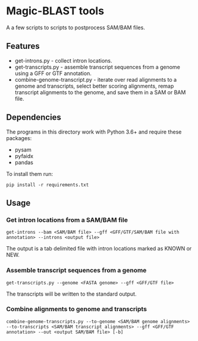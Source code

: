 Magic-BLAST tools
===

A a few scripts to scripts to postprocess SAM/BAM files.


Features
--------
* get-introns.py - collect intron locations.
* get-transcripts.py - assemble transcript sequences from a genome using a GFF or GTF annotation.
* combine-genome-transcript.py - iterate over read alignments to a genome and transcripts, select better scoring alignments, remap transcript alignments to the genome, and save them in a SAM or BAM file.


## Dependencies
The programs in this directory work with Python 3.6+ and require these packages:
* pysam
* pyfaidx
* pandas

To install them run:
```
pip install -r requirements.txt
```


Usage
-----

### Get intron locations from a SAM/BAM file
```
get-introns --bam <SAM/BAM file> --gff <GFF/GTF/SAM/BAM file with annotation> --introns <output file>
```

The output is a tab delimited file with intron locations marked as KNOWN or NEW.


### Assemble transcript sequences from a genome
```
get-transcripts.py --genome <FASTA genome> --gff <GFF/GTF file>
```
The transcripts will be written to the standard output.


### Combine alignments to genome and transcripts
```
combine-genome-transcripts.py --to-genome <SAM/BAM genome alignments> --to-transcripts <SAM/BAM transcript alignments> --gff <GFF/GTF annotation> --out <output SAM/BAM file> [-b]
```
